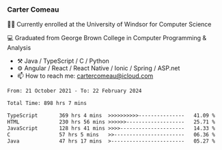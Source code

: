### Carter Comeau

🙋‍♂️ Currently enrolled at the University of Windsor for Computer Science

💻 Graduated from George Brown College in Computer Programming & Analysis

- ⚒️ Java / TypeScript / C / Python
- ⚙️ Angular / React / React Native / Ionic / Spring / ASP.net
- 📫 How to reach me: cartercomeau@icloud.com

<!--START_SECTION:waka-->

```txt
From: 21 October 2021 - To: 22 February 2024

Total Time: 898 hrs 7 mins

TypeScript       369 hrs 4 mins  >>>>>>>>>>---------------   41.09 %
HTML             230 hrs 56 mins >>>>>>-------------------   25.71 %
JavaScript       128 hrs 41 mins >>>>---------------------   14.33 %
C                57 hrs 5 mins   >>-----------------------   06.36 %
Java             47 hrs 17 mins  >------------------------   05.27 %
```

<!--END_SECTION:waka-->
